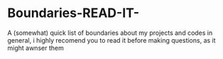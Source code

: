 # Boundaries-READ-IT-
A (somewhat) quick list of boundaries about my projects and codes in general, i highly recomend you to read it before making questions, as it might awnser them
